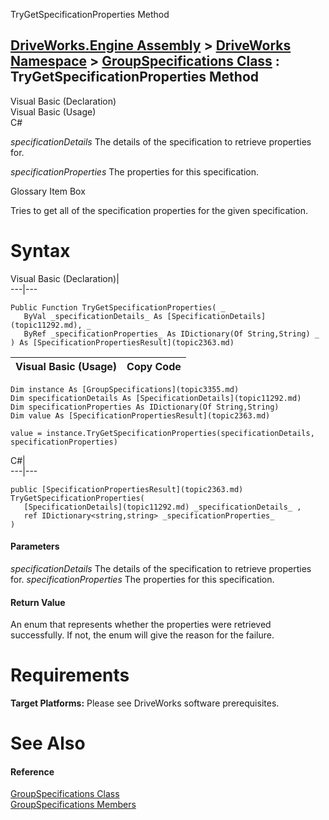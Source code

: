 TryGetSpecificationProperties Method   
  
[DriveWorks.Engine Assembly](topic2156.md) > [DriveWorks Namespace](topic2159.md) > [GroupSpecifications Class](topic3355.md) : TryGetSpecificationProperties Method  
---  
  
Visual Basic (Declaration)    
Visual Basic (Usage)    
C# 

_specificationDetails_
    The details of the specification to retrieve properties for.

_specificationProperties_
    The properties for this specification.

Glossary Item Box

Tries to get all of the specification properties for the given specification. 

# Syntax

Visual Basic (Declaration)|   
---|---  
      
    
    Public Function TryGetSpecificationProperties( _
       ByVal _specificationDetails_ As [SpecificationDetails](topic11292.md), _
       ByRef _specificationProperties_ As IDictionary(Of String,String) _
    ) As [SpecificationPropertiesResult](topic2363.md)  
  
Visual Basic (Usage)| Copy Code  
---|---  
      
    
    Dim instance As [GroupSpecifications](topic3355.md)
    Dim specificationDetails As [SpecificationDetails](topic11292.md)
    Dim specificationProperties As IDictionary(Of String,String)
    Dim value As [SpecificationPropertiesResult](topic2363.md)
     
    value = instance.TryGetSpecificationProperties(specificationDetails, specificationProperties)  
  
C#|   
---|---  
      
    
    public [SpecificationPropertiesResult](topic2363.md) TryGetSpecificationProperties( 
       [SpecificationDetails](topic11292.md) _specificationDetails_ ,
       ref IDictionary<string,string> _specificationProperties_
    )  
  
#### Parameters

 _specificationDetails_
    The details of the specification to retrieve properties for.
_specificationProperties_
    The properties for this specification.

#### Return Value

An enum that represents whether the properties were retrieved successfully. If not, the enum will give the reason for the failure.

# Requirements

**Target Platforms:** Please see DriveWorks software prerequisites.

# See Also

#### Reference

[GroupSpecifications Class](topic3355.md)   
[GroupSpecifications Members](topic3356.md)


